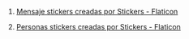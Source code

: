 1. <a href="https://www.flaticon.es/stickers-gratis/mensaje" title="mensaje stickers">Mensaje stickers creadas por Stickers - Flaticon</a>

2. <a href="https://www.flaticon.es/stickers-gratis/personas" title="personas stickers">Personas stickers creadas por Stickers - Flaticon</a>
